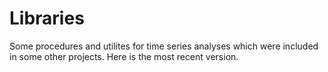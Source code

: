 # Libraries
Some procedures and utilites for time series analyses which were included in some other projects.
Here is the most recent version.
